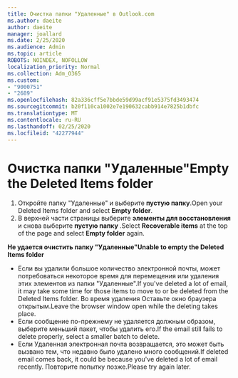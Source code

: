 ```yaml
---
title: Очистка папки "Удаленные" в Outlook.com
ms.author: daeite
author: daeite
manager: joallard
ms.date: 2/25/2020
ms.audience: Admin
ms.topic: article
ROBOTS: NOINDEX, NOFOLLOW
localization_priority: Normal
ms.collection: Adm_O365
ms.custom:
- "9000751"
- "2689"
ms.openlocfilehash: 82a336cff5e7bbde59d99acf91e5375fd3493474
ms.sourcegitcommit: b20f110ca1002e7e190632cabb914e7825b1dbfc
ms.translationtype: MT
ms.contentlocale: ru-RU
ms.lasthandoff: 02/25/2020
ms.locfileid: "42277944"
---
```

# <a name="empty-the-deleted-items-folder"></a><span data-ttu-id="859e3-102">Очистка папки "Удаленные"</span><span class="sxs-lookup"><span data-stu-id="859e3-102">Empty the Deleted Items folder</span></span>

1. <span data-ttu-id="859e3-103">Откройте папку "Удаленные" и выберите **пустую папку**.</span><span class="sxs-lookup"><span data-stu-id="859e3-103">Open your Deleted Items folder and select **Empty folder**.</span></span>
2. <span data-ttu-id="859e3-104">В верхней части страницы выберите **элементы для восстановления** и снова выберите **пустую папку** .</span><span class="sxs-lookup"><span data-stu-id="859e3-104">Select **Recoverable items** at the top of the page and select **Empty folder** again.</span></span>

<span data-ttu-id="859e3-105">**Не удается очистить папку "Удаленные"**</span><span class="sxs-lookup"><span data-stu-id="859e3-105">**Unable to empty the Deleted Items folder**</span></span>

- <span data-ttu-id="859e3-106">Если вы удалили большое количество электронной почты, может потребоваться некоторое время для перемещения или удаления этих элементов из папки "Удаленные".</span><span class="sxs-lookup"><span data-stu-id="859e3-106">If you've deleted a lot of email, it may take some time for those items to move to or be deleted from the Deleted Items folder.</span></span> <span data-ttu-id="859e3-107">Во время удаления Оставьте окно браузера открытым.</span><span class="sxs-lookup"><span data-stu-id="859e3-107">Leave the browser window open while the deleting takes place.</span></span>
- <span data-ttu-id="859e3-108">Если сообщение по-прежнему не удаляется должным образом, выберите меньший пакет, чтобы удалить его.</span><span class="sxs-lookup"><span data-stu-id="859e3-108">If the email still fails to delete properly, select a smaller batch to delete.</span></span>
- <span data-ttu-id="859e3-109">Если Удаленная электронная почта возвращается, это может быть вызвано тем, что недавно было удалено много сообщений.</span><span class="sxs-lookup"><span data-stu-id="859e3-109">If deleted email comes back, it could be because you've deleted a lot of email recently.</span></span> <span data-ttu-id="859e3-110">Повторите попытку позже.</span><span class="sxs-lookup"><span data-stu-id="859e3-110">Please try again later.</span></span>